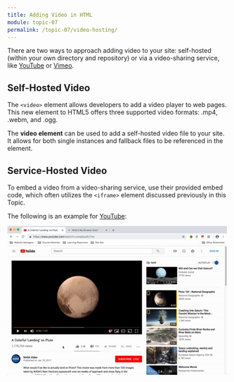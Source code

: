 ```yaml
---
title: Adding Video in HTML
module: topic-07
permalink: /topic-07/video-hosting/
---
```


<div class="divider-heading"></div>

There are two ways to approach adding video to your site: self-hosted (within your own directory and repository) or via a video-sharing service, like <a href="https://www.youtube.com/" target="_new">YouTube</a> or <a href="https://vimeo.com/" target="_new">Vimeo</a>.


## Self-Hosted Video

The `<video>` element allows developers to add a video player to web pages. This new element to HTML5 offers three supported video formats: .mp4, .webm, and .ogg.

The **video element** can be used to add a self-hosted video file to your site. It allows for both single instances and fallback files to be referenced in the element.


## Service-Hosted Video

To embed a video from a video-sharing service, use their provided embed code, which often utilizes the `<iframe>` element discussed previously in this Topic.

The following is an example for <a href="https://youtube.com" target="_new">YouTube</a>:

<img src="../img/embed-youtube.gif" alt="animation of finding the embed code of a YouTube video" title="How to get YouTube video embed codes" width="500" />
